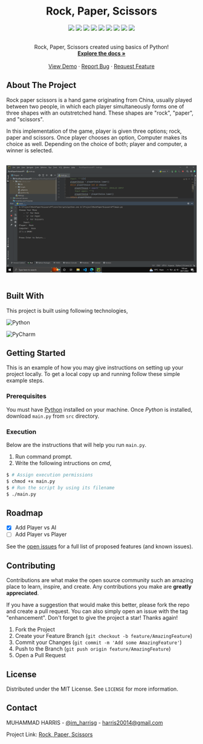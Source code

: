 <div align="center">
  <h1>Rock, Paper, Scissors</h1>
</div>


<div align="center">
    <img src="https://img.shields.io/github/languages/count/imharris24/RockPaperScissors-PY?label=Languages&style=for-the-badge">
    <img src="https://img.shields.io/github/languages/top/imharris24/RockPaperScissors-PY?style=for-the-badge">
    <img src="https://img.shields.io/github/repo-size/imharris24/RockPaperScissors-PY?style=for-the-badge">
    <img src="https://img.shields.io/github/issues/imharris24/RockPaperScissors-PY?style=for-the-badge">
    <img src="https://img.shields.io/github/issues-pr-closed/imharris24/RockPaperScissors-PY?style=for-the-badge">
    <img src="https://img.shields.io/github/license/imharris24/RockPaperScissors-PY?style=for-the-badge">
    <img src="https://img.shields.io/github/forks/imharris24/RockPaperScissors-PY?style=for-the-badge">
    <img src="https://img.shields.io/github/stars/imharris24/RockPaperScissors-PY?style=for-the-badge">
    <img src="https://img.shields.io/github/last-commit/imharris24/RockPaperScissors-PY?style=for-the-badge">
</div>


<br />
<div align="center">
  <p align="center">
    Rock, Paper, Scissors created using basics of Python!
    <br />
    <a href="https://github.com/imharris24/RockPaperScissors-PY"><strong>Explore the docs »</strong></a>
    <br />
    <br />
    <a href="https://github.com/imharris24/RockPaperScissors-PY">View Demo</a>
    ·
    <a href="https://github.com/imharris24/RockPaperScissors-PY/issues">Report Bug</a>
    ·
    <a href="https://github.com/imharris24/RockPaperScissors-PY/issues">Request Feature</a>
  </p>
</div>


## About The Project

Rock paper scissors is a hand game originating from China, usually played between two people, in which each player simultaneously forms one of three shapes with an outstretched hand. These shapes are "rock", "paper", and "scissors".

In this implementation of the game, player is given three options; rock, paper and scissors. Once player chooses an option, Computer makes its choice as well. Depending on the choice of both; player and computer, a winner is selected.

<br>

<div align="center">
  <img width=auto height=auto src="https://github.com/imharris24/RockPaperScissors-PY/blob/main/screenshot/screenshot1.png">
</div>

<br>


## Built With

This project is built using following technologies,

![Python](https://img.shields.io/badge/python-3670A0?style=for-the-badge&logo=python&logoColor=ffdd54)

![PyCharm](https://img.shields.io/badge/pycharm-143?style=for-the-badge&logo=pycharm&logoColor=black&color=black&labelColor=green)


## Getting Started

This is an example of how you may give instructions on setting up your project locally.
To get a local copy up and running follow these simple example steps.

### Prerequisites

You must have [Python](https://www.python.org/downloads/) installed on your machine. Once *Python* is installed, download `main.py` from `src` directory. 


### Execution

Below are the instructions that will help you run `main.py`.

1. Run command prompt.
2. Write the following intructions on _cmd_,
```sh
$ # Assign execution permissions
$ chmod +x main.py
$ # Run the script by using its filename
$ ./main.py
```


## Roadmap

- [x] Add Player vs AI
- [ ] Add Player vs Player

See the [open issues](https://github.com/imharris24/RockPaperScissors-PY/issues) for a full list of proposed features (and known issues).


## Contributing

Contributions are what make the open source community such an amazing place to learn, inspire, and create. Any contributions you make are **greatly appreciated**.

If you have a suggestion that would make this better, please fork the repo and create a pull request. You can also simply open an issue with the tag "enhancement".
Don't forget to give the project a star! Thanks again!

1. Fork the Project
2. Create your Feature Branch (`git checkout -b feature/AmazingFeature`)
3. Commit your Changes (`git commit -m 'Add some AmazingFeature'`)
4. Push to the Branch (`git push origin feature/AmazingFeature`)
5. Open a Pull Request


## License

Distributed under the MIT License. See `LICENSE` for more information.


## Contact

MUHAMMAD HARRIS - [@im_harrisg](https://instagram.com/im_harrisg) - harris20014@gmail.com

Project Link: [Rock, Paper, Scissors](https://github.com/imharris24/RockPaperScissors-PY)

